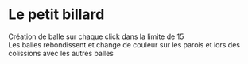 Le petit billard
=============================

Création de balle sur chaque click dans la limite de 15  
Les balles rebondissent et change de couleur sur les parois et lors des colissions avec les autres balles